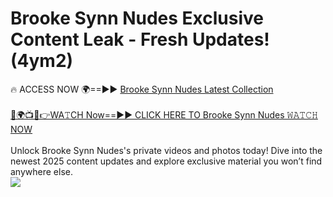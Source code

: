 # Brooke Synn Nudes Exclusive Content Leak - Fresh Updates! (4ym2)

🔥 ACCESS NOW 🌍==►► <a href="https://tinyurl.com/2mz8nhtm" rel="nofollow">Brooke Synn Nudes Latest Collection</a>
<br><br>
[🔴🌍📺📱👉WA𝚃CH Now==►► CLICK HERE TO Brooke Synn Nudes 𝚆𝙰𝚃𝙲𝙷 NOW](https://tinyurl.com/2mz8nhtm)
<br><br>
Unlock Brooke Synn Nudes's private videos and photos today! Dive into the newest 2025 content updates and explore exclusive material you won’t find anywhere else.
<br>
<a href="https://tinyurl.com/2mz8nhtm" rel="nofollow" data-target="animated-image.originalLink"><img src="https://camo.githubusercontent.com/8a4f000d20f83aca3bf7ec5f350d767afa0574a8a352519fd8cfa583a6f93a33/68747470733a2f2f692e696d6775722e636f6d2f644a486b345a712e676966" data-canonical-src="https://i.imgur.com/dJHk4Zq.gif" style="max-width: 100%; display: inline-block;" data-target="animated-image.originalImage"></a>
<br>
